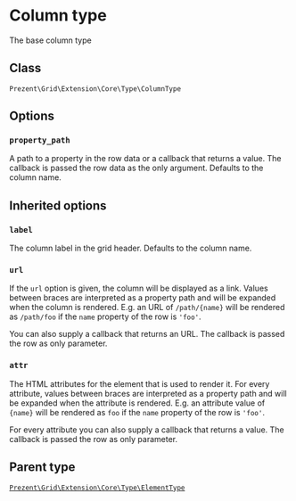 Column type
===========

The base column type

## Class

`Prezent\Grid\Extension\Core\Type\ColumnType`

## Options

### `property_path`

A path to a property in the row data or a callback that returns a value. The callback is passed the
row data as the only argument. Defaults to the column name.

## Inherited options

### `label`

The column label in the grid header. Defaults to the column name.

### `url`

If the `url` option is given, the column will be displayed as a link. Values between braces are interpreted
as a property path and will be expanded when the column is rendered. E.g. an URL of `/path/{name}` will
be rendered as `/path/foo` if the `name` property of the row is `'foo'`.

You can also supply a callback that returns an URL. The callback is passed the row as only parameter.

### `attr`

The HTML attributes for the element that is used to render it. For every attribute, values between braces
are interpreted as a property path and will be expanded when the attribute is rendered. E.g. an attribute value
of `{name}` will be rendered as `foo` if the `name` property of the row is `'foo'`.

For every attribute you can also supply a callback that returns a value. The callback is passed the row as only parameter.

## Parent type

[`Prezent\Grid\Extension\Core\Type\ElementType`](element.md)
